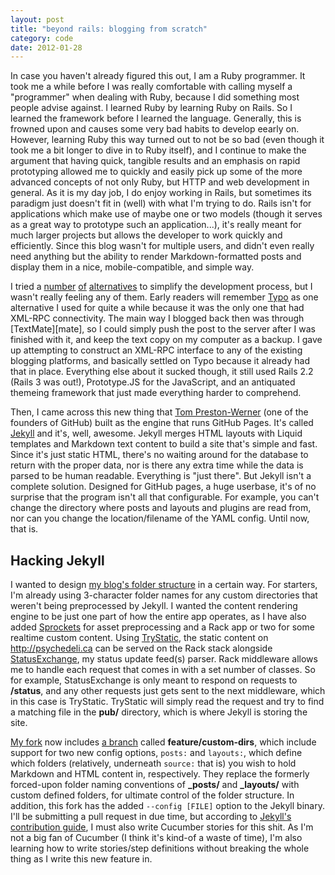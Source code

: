 ```yaml
---
layout: post
title: "beyond rails: blogging from scratch"
category: code
date: 2012-01-28
---
```


In case you haven't already figured this out, I am a Ruby programmer. It took me a while before I was really comfortable with calling myself a "programmer" when dealing with Ruby, because I did something most people advise against. I learned Ruby by learning Ruby on Rails. So I learned the framework before I learned the language. Generally, this is frowned upon and causes some very bad habits to develop eearly on. However, learning Ruby this way turned out to not be so bad (even though it took me a bit longer to dive in to Ruby itself), and I continue to make the argument that having quick, tangible results and an emphasis on rapid prototyping allowed me to quickly and easily pick up some of the more advanced concepts of not only Ruby, but HTTP and web development in general. As it is my day job, I do enjoy working in Rails, but sometimes its paradigm just doesn't fit in (well) with what I'm trying to do. Rails isn't for applications which make use of maybe one or two models (though it serves as a great way to prototype such an application...), it's really meant for much larger projects but allows the developer to work quickly and efficiently. Since this blog wasn't for multiple users, and didn't even really need anything but the ability to render Markdown-formatted posts and display them in a nice, mobile-compatible, and simple way.

I tried a [number][sinatra] [of][camping] [alternatives][typo] to simplify the development process, but I wasn't really feeling any of them. Early readers will remember [Typo][typo] as one alternative I used for quite a while because it was the only one that had XML-RPC connectivity. The main way I blogged back then was through [TextMate][mate], so I could simply push the post to the server after I was finished with it, and keep the text copy on my computer as a backup. I gave up attempting to construct an XML-RPC interface to any of the existing blogging platforms, and basically settled on Typo because it already had that in place. Everything else about it sucked though, it still used Rails 2.2 (Rails 3 was out!), Prototype.JS for the JavaScript, and an antiquated themeing framework that just made everything harder to comprehend.

Then, I came across this new thing that [Tom Preston-Werner][tpw] (one of the founders of GitHub) built as the engine that runs GitHub Pages. It's called [Jekyll][jekyll] and it's, well, awesome. Jekyll merges HTML layouts with Liquid templates and Markdown text content to build a site that's simple and fast. Since it's just static HTML, there's no waiting around for the database to return with the proper data, nor is there any extra time while the data is parsed to be human readable. Everything is "just there". But Jekyll isn't a complete solution. Designed for GitHub pages, a huge userbase, it's of no surprise that the program isn't all that configurable. For example, you can't change the directory where posts and layouts and plugins are read from, nor can you change the location/filename of the YAML config. Until now, that is.

Hacking Jekyll
--------------

I wanted to design [my blog's folder structure][src] in a certain way. For starters, I'm already using 3-character folder names for any custom directories that weren't being preprocessed by Jekyll. I wanted the content rendering engine to be just one part of how the entire app operates, as I have also added [Sprockets][ass] for asset preprocessing and a Rack app or two for some realtime custom content. Using [TryStatic][static], the static content on <http://psychedeli.ca> can be served on the Rack stack alongside [StatusExchange][sx], my status update feed(s) parser. Rack middleware allows me to handle each request that comes in with a set number of classes. So for example, StatusExchange is only meant to respond on requests to **/status**, and any other requests just gets sent to the next middleware, which in this case is TryStatic. TryStatic will simply read the request and try to find a matching file in the **pub/** directory, which is where Jekyll is storing the site.

[My fork][tubbo/jekyll] now includes [a branch][custom-dirs] called **feature/custom-dirs**, which include support for two new config options, `posts:` and `layouts:`, which define which folders (relatively, underneath `source:` that is) you wish to hold Markdown and HTML content in, respectively. They replace the formerly forced-upon folder naming conventions of **_posts/** and **_layouts/** with custom defined folders, for ultimate control of the folder structure. In addition, this fork has the added `--config [FILE]` option to the Jekyll binary. I'll be submitting a pull request in due time, but according to [Jekyll's contribution guide][contrib], I must also write Cucumber stories for this shit. As I'm not a big fan of Cucumber (I think it's kind-of a waste of time), I'm also learning how to write stories/step definitions without breaking the whole thing as I write this new feature in.

[jekyll]: http://jekyllrb.com
[tubbo/jekyll]: http://github.com/tubbo/jekyll
[custom-dirs]: https://github.com/tubbo/jekyll/tree/feature/custom-dirs
[src]: http://github.com/tubbo/psychedeli.ca
[ass]: https://github.com/sstephenson/sprockets
[static]: https://github.com/gmarik/rack-try_static
[synth]: https://github.com/tubbo/psychedeli.ca/blob/master/bin/synth
[sx]: https://github.com/tubbo/psychedeli.ca/blob/master/lib/status_exchange.rb
[tpw]: http://tom.preston-werner.com/
[contrib]: https://github.com/mojombo/jekyll/wiki/contribute
[sinatra]: http://sinatrarb.com
[camping]: http://camping.rubyforge.org/
[typo]: http://typosphere.org

